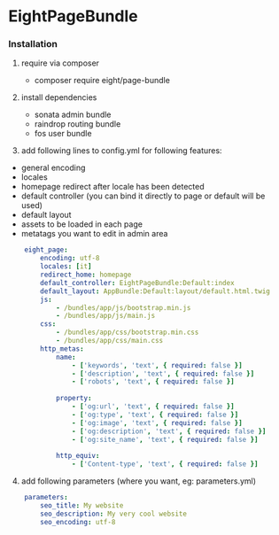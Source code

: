 # EightPageBundle

### Installation

1. require via composer
    - composer require eight/page-bundle


2. install dependencies
    - sonata admin bundle
    - raindrop routing bundle
    - fos user bundle

3. add following lines to config.yml for following features:
  - general encoding
  - locales
  - homepage redirect after locale has been detected
  - default controller (you can bind it directly to page or default will be used)
  - default layout
  - assets to be loaded in each page
  - metatags you want to edit in admin area
        
```yml
    eight_page:
        encoding: utf-8
        locales: [it]
        redirect_home: homepage
        default_controller: EightPageBundle:Default:index
        default_layout: AppBundle:Default:layout/default.html.twig
        js:
            - /bundles/app/js/bootstrap.min.js
            - /bundles/app/js/main.js
        css:
            - /bundles/app/css/bootstrap.min.css
            - /bundles/app/css/main.css
        http_metas:
            name:
                - ['keywords', 'text', { required: false }]
                - ['description', 'text', { required: false }]
                - ['robots', 'text', { required: false }]
    
            property:
                - ['og:url', 'text', { required: false }]
                - ['og:type', 'text', { required: false }]
                - ['og:image', 'text', { required: false }]
                - ['og:description', 'text', { required: false }]
                - ['og:site_name', 'text', { required: false }]
    
            http_equiv:
                - ['Content-type', 'text', { required: false }]
```

4. add following parameters (where you want, eg: parameters.yml)
```yml
    parameters:
        seo_title: My website
        seo_description: My very cool website
        seo_encoding: utf-8
```
